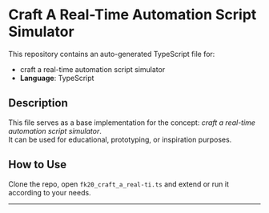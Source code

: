 # Craft A Real-Time Automation Script Simulator

This repository contains an auto-generated TypeScript file for:

- craft a real-time automation script simulator
- **Language**: TypeScript

## Description

This file serves as a base implementation for the concept: *craft a real-time automation script simulator*.  
It can be used for educational, prototyping, or inspiration purposes.

## How to Use

Clone the repo, open `fk20_craft_a_real-ti.ts` and extend or run it according to your needs.

---



